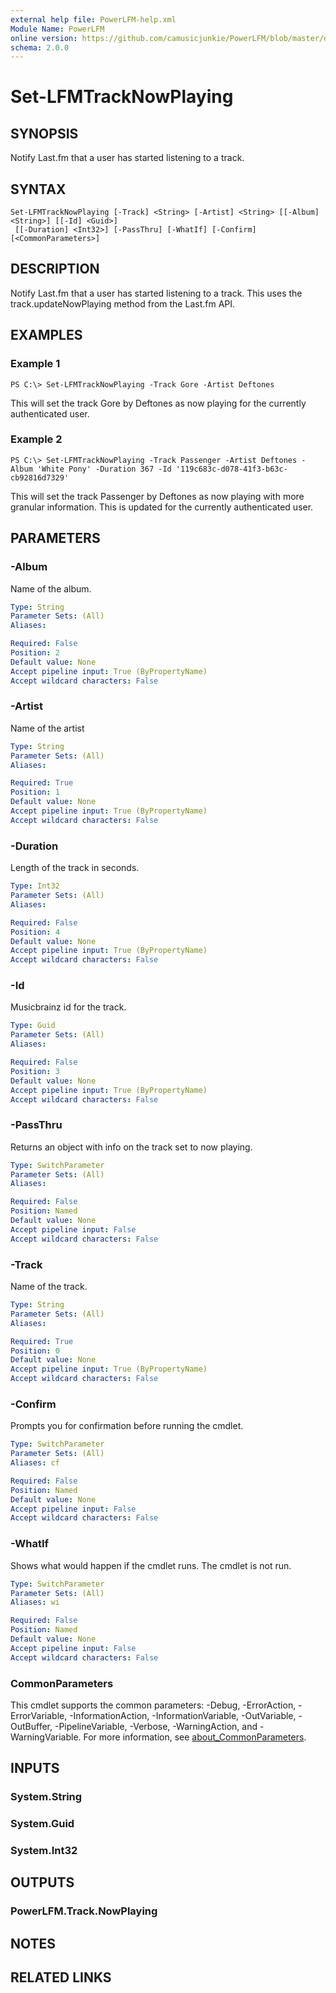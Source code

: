 ```yaml
---
external help file: PowerLFM-help.xml
Module Name: PowerLFM
online version: https://github.com/camusicjunkie/PowerLFM/blob/master/docs/Set-LFMTrackNowPlaying.md
schema: 2.0.0
---
```


# Set-LFMTrackNowPlaying

## SYNOPSIS
Notify Last.fm that a user has started listening to a track.

## SYNTAX

```
Set-LFMTrackNowPlaying [-Track] <String> [-Artist] <String> [[-Album] <String>] [[-Id] <Guid>]
 [[-Duration] <Int32>] [-PassThru] [-WhatIf] [-Confirm] [<CommonParameters>]
```

## DESCRIPTION
Notify Last.fm that a user has started listening to a track.
This uses the track.updateNowPlaying method from the Last.fm API.

## EXAMPLES

### Example 1
```
PS C:\> Set-LFMTrackNowPlaying -Track Gore -Artist Deftones
```

This will set the track Gore by Deftones as now playing for the currently authenticated user.

### Example 2
```
PS C:\> Set-LFMTrackNowPlaying -Track Passenger -Artist Deftones -Album 'White Pony' -Duration 367 -Id '119c683c-d078-41f3-b63c-cb92816d7329'
```

This will set the track Passenger by Deftones as now playing with more granular information.
This is updated for the currently authenticated user.

## PARAMETERS

### -Album
Name of the album.

```yaml
Type: String
Parameter Sets: (All)
Aliases:

Required: False
Position: 2
Default value: None
Accept pipeline input: True (ByPropertyName)
Accept wildcard characters: False
```

### -Artist
Name of the artist

```yaml
Type: String
Parameter Sets: (All)
Aliases:

Required: True
Position: 1
Default value: None
Accept pipeline input: True (ByPropertyName)
Accept wildcard characters: False
```

### -Duration
Length of the track in seconds.

```yaml
Type: Int32
Parameter Sets: (All)
Aliases:

Required: False
Position: 4
Default value: None
Accept pipeline input: True (ByPropertyName)
Accept wildcard characters: False
```

### -Id
Musicbrainz id for the track.

```yaml
Type: Guid
Parameter Sets: (All)
Aliases:

Required: False
Position: 3
Default value: None
Accept pipeline input: True (ByPropertyName)
Accept wildcard characters: False
```

### -PassThru
Returns an object with info on the track set to now playing.

```yaml
Type: SwitchParameter
Parameter Sets: (All)
Aliases:

Required: False
Position: Named
Default value: None
Accept pipeline input: False
Accept wildcard characters: False
```

### -Track
Name of the track.

```yaml
Type: String
Parameter Sets: (All)
Aliases:

Required: True
Position: 0
Default value: None
Accept pipeline input: True (ByPropertyName)
Accept wildcard characters: False
```

### -Confirm
Prompts you for confirmation before running the cmdlet.

```yaml
Type: SwitchParameter
Parameter Sets: (All)
Aliases: cf

Required: False
Position: Named
Default value: None
Accept pipeline input: False
Accept wildcard characters: False
```

### -WhatIf
Shows what would happen if the cmdlet runs.
The cmdlet is not run.

```yaml
Type: SwitchParameter
Parameter Sets: (All)
Aliases: wi

Required: False
Position: Named
Default value: None
Accept pipeline input: False
Accept wildcard characters: False
```

### CommonParameters
This cmdlet supports the common parameters: -Debug, -ErrorAction, -ErrorVariable, -InformationAction, -InformationVariable, -OutVariable, -OutBuffer, -PipelineVariable, -Verbose, -WarningAction, and -WarningVariable. For more information, see [about_CommonParameters](http://go.microsoft.com/fwlink/?LinkID=113216).

## INPUTS

### System.String

### System.Guid

### System.Int32

## OUTPUTS

### PowerLFM.Track.NowPlaying

## NOTES

## RELATED LINKS

